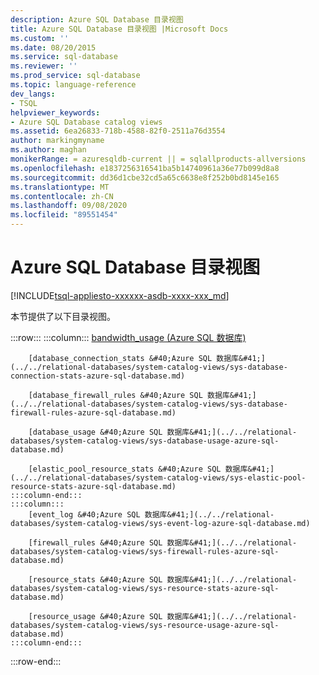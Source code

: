 ```yaml
---
description: Azure SQL Database 目录视图
title: Azure SQL Database 目录视图 |Microsoft Docs
ms.custom: ''
ms.date: 08/20/2015
ms.service: sql-database
ms.reviewer: ''
ms.prod_service: sql-database
ms.topic: language-reference
dev_langs:
- TSQL
helpviewer_keywords:
- Azure SQL Database catalog views
ms.assetid: 6ea26833-718b-4588-82f0-2511a76d3554
author: markingmyname
ms.author: maghan
monikerRange: = azuresqldb-current || = sqlallproducts-allversions
ms.openlocfilehash: e1837256316541ba5b14740961a36e77b099d8a8
ms.sourcegitcommit: dd36d1cbe32cd5a65c6638e8f252b0bd8145e165
ms.translationtype: MT
ms.contentlocale: zh-CN
ms.lasthandoff: 09/08/2020
ms.locfileid: "89551454"
---
```

# <a name="azure-sql-database-catalog-views"></a>Azure SQL Database 目录视图
[!INCLUDE[tsql-appliesto-xxxxxx-asdb-xxxx-xxx_md](../../includes/tsql-appliesto-xxxxxx-asdb-xxxx-xxx-md.md)]

本节提供了以下目录视图。  

:::row:::
    :::column:::
        [bandwidth_usage &#40;Azure SQL 数据库&#41;](../../relational-databases/system-catalog-views/sys-bandwidth-usage-azure-sql-database.md)

        [database_connection_stats &#40;Azure SQL 数据库&#41;](../../relational-databases/system-catalog-views/sys-database-connection-stats-azure-sql-database.md)

        [database_firewall_rules &#40;Azure SQL 数据库&#41;](../../relational-databases/system-catalog-views/sys-database-firewall-rules-azure-sql-database.md)

        [database_usage &#40;Azure SQL 数据库&#41;](../../relational-databases/system-catalog-views/sys-database-usage-azure-sql-database.md)

        [elastic_pool_resource_stats &#40;Azure SQL 数据库&#41;](../../relational-databases/system-catalog-views/sys-elastic-pool-resource-stats-azure-sql-database.md)
    :::column-end:::
    :::column:::
        [event_log &#40;Azure SQL 数据库&#41;](../../relational-databases/system-catalog-views/sys-event-log-azure-sql-database.md)

        [firewall_rules &#40;Azure SQL 数据库&#41;](../../relational-databases/system-catalog-views/sys-firewall-rules-azure-sql-database.md)

        [resource_stats &#40;Azure SQL 数据库&#41;](../../relational-databases/system-catalog-views/sys-resource-stats-azure-sql-database.md)

        [resource_usage &#40;Azure SQL 数据库&#41;](../../relational-databases/system-catalog-views/sys-resource-usage-azure-sql-database.md)
    :::column-end:::
:::row-end:::
